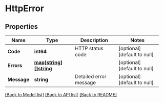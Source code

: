# HttpError

## Properties
Name | Type | Description | Notes
------------ | ------------- | ------------- | -------------
**Code** | **int64** | HTTP status code | [optional] [default to null]
**Errors** | [**map[string][]string**](array.md) |  | [optional] [default to null]
**Message** | **string** | Detailed error message | [optional] [default to null]

[[Back to Model list]](../README.md#documentation-for-models) [[Back to API list]](../README.md#documentation-for-api-endpoints) [[Back to README]](../README.md)

